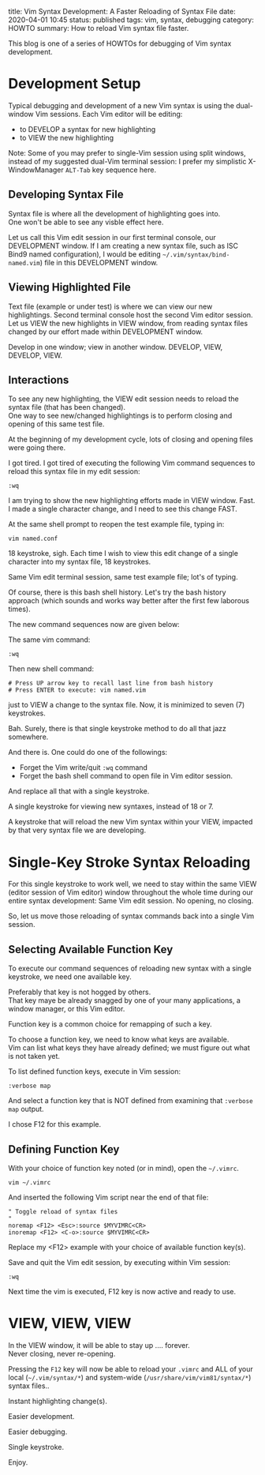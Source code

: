 title: Vim Syntax Development: A Faster Reloading of Syntax File
date: 2020-04-01 10:45
status: published
tags: vim, syntax, debugging
category: HOWTO
summary: How to reload Vim syntax file faster.

This blog is one of a series of HOWTOs for debugging of Vim syntax development.

Development Setup
=================

Typical debugging and development of a new Vim syntax is using the dual-window Vim sessions.  Each Vim editor will be editing:

* to DEVELOP a syntax for new highlighting
* to VIEW the new highlighting

Note:  Some of you may prefer to single-Vim session using split windows, 
instead of my suggested dual-Vim terminal session:
I prefer my simplistic X-WindowManager `ALT-Tab` key sequence here.  

Developing Syntax File
----------------------
Syntax file is where all the development of highlighting goes into.  
One won't be able to see any visble effect here.   

Let us call this Vim edit session in our first 
terminal console, our DEVELOPMENT window.
If I am creating a new syntax file, such as ISC Bind9 named configuration), I
would be editing `~/.vim/syntax/bind-named.vim`) file in this
DEVELOPMENT window.

Viewing Highlighted File
------------------------
Text file (example or under test)  is where we can view our new 
highlightings.  Second terminal console host the
second Vim editor session.  Let us VIEW the new highlights in VIEW window, from
reading syntax files changed by our effort made within DEVELOPMENT window.

Develop in one window; view in another window.  DEVELOP, VIEW, DEVELOP, VIEW.

Interactions
------------
To see any new highlighting, the VIEW edit session needs to reload 
the syntax file (that has been changed).  
One way to see new/changed highlightings is to perform closing and opening of this same test file.

At the beginning of my development cycle, lots of closing and opening files were going there.

I got tired.  I got tired of executing the following Vim command 
sequences to reload this syntax file in my edit session:

```vim
:wq
```

I am trying to show the new highlighting efforts made in VIEW window.  Fast.  I
made a single character change, and I need to see this change FAST.

At the same shell prompt to reopen the test example file, typing in:

```
vim named.conf
```

18 keystroke, sigh.  Each time I wish to view this edit change of a single character into my syntax file, 18 keystrokes.

Same Vim edit terminal session, same test example file; lot's of typing.

Of course, there is this bash shell history.  Let's try the bash history
approach (which sounds and works way better after the first few laborous times).

The new command sequences now are given below:

The same vim command:

```vim
:wq
```

Then new shell command:

```shell
# Press UP arrow key to recall last line from bash history
# Press ENTER to execute: vim named.vim
```

just to VIEW a change to the syntax file.  Now, it is minimized to seven (7) keystrokes.  

Bah.  Surely, there is that single keystroke method to do all that jazz somewhere.  

And there is.  One could do one of the followings:

* Forget the Vim write/quit `:wq` command
* Forget the bash shell command to open file in Vim editor session.

And replace all that with a single keystroke.

A single keystroke for viewing new syntaxes, instead of 18 or 7.

A keystroke that will reload the new Vim syntax within your VIEW, impacted by that very syntax file we are developing.


Single-Key Stroke Syntax Reloading
==================================

For this single keystroke to work well, we need to stay 
within the same VIEW (editor session of Vim editor) window 
throughout the whole time during our entire syntax
development:  Same Vim edit session.  No opening, no closing.

So, let us move those reloading of syntax commands back into a single Vim session.

Selecting Available Function Key
--------------------------------

To execute our command sequences of reloading new syntax with a single
keystroke, we need one available key.

Preferably that key is not hogged by others.  
That key maye be already snagged by one of your many applications,
a window manager, or this Vim editor.

Function key is a common choice for remapping of such a key.

To choose a function key, we need to know what keys are available.  
Vim can list
what keys they have already defined; we must figure out what is not taken yet.

To list defined function keys, execute in Vim session:

```vim
:verbose map
```

And select a function key that is NOT defined from examining that `:verbose map` output.

I chose F12 for this example.

Defining Function Key
---------------------

With your choice of function key noted (or in mind), open the `~/.vimrc`.

```shell
vim ~/.vimrc
```

And inserted the following Vim script near the end of that file:

```vim
" Toggle reload of syntax files
"
noremap <F12> <Esc>:source $MYVIMRC<CR>
inoremap <F12> <C-o>:source $MYVIMRC<CR>
```

Replace my <F12\> example with your choice of available function key(s).

Save and quit the Vim edit session, by executing within Vim session:

```
:wq
```

Next time the vim is executed, F12 key is now active and ready to use.

VIEW, VIEW, VIEW
================
In the VIEW window, it will be able to stay up .... forever.  
Never closing, never re-opening.  

Pressing the `F12` key will now be able to reload your `.vimrc` and 
ALL of your local (`~/.vim/syntax/*`) and system-wide
(`/usr/share/vim/vim81/syntax/*`) syntax files..

Instant highlighting change(s).

Easier development.

Easier debugging.

Single keystroke.

Enjoy.



